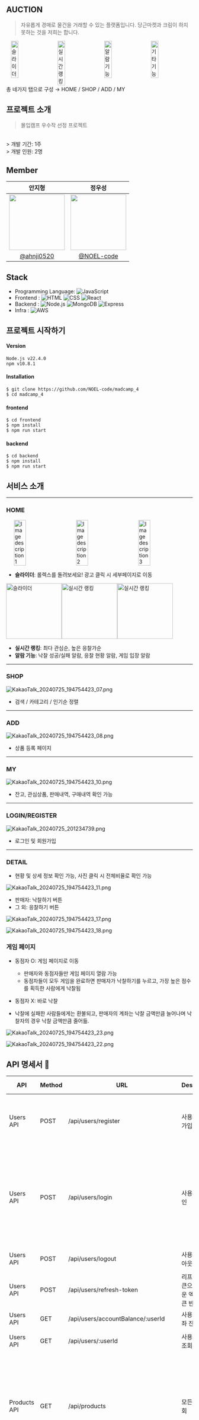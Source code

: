 ## AUCTION

> 자유롭게 경매로 물건을 거래할 수 있는 플랫폼입니다. 당근마켓과 크림이 하지 못하는 것을 저희는 합니다.




<div style="display: flex; justify-content: space-around;">
  <img src="https://github.com/user-attachments/assets/221c0a63-7bd9-4caf-8942-3b8fcf525d07" alt="슬라이더" width="20%">
  <img src="https://github.com/user-attachments/assets/20b28eba-9862-4177-b0d9-38cdab551a7d" alt="실시간 랭킹" width="20%">
  <img src="https://github.com/user-attachments/assets/762c221e-b1f9-4509-9c52-d80d8d1ba70f" alt="알람 기능" width="20%">
  <img src="https://github.com/user-attachments/assets/233db2d2-ba48-479b-b2b4-101c7078bc21" alt="기타 기능" width="20%">
</div>
총 네가지 탭으로 구성 → HOME / SHOP / ADD / MY

## 프로젝트 소개

> 몰입캠프 우수작 선정 프로젝트
<br/>
> 개발 기간: 1주
<br/>
> 개발 인원: 2명

## Member
|                                  안지형                                  |                                     정우성                                     |
|:-----------------------------------------------------------------------:|:-------------------------------------------------------------------------:|
| <img src = "https://avatars.githubusercontent.com/ahnji0520" width=150px> | <img src = "https://avatars.githubusercontent.com/NOEL-code" width=150px> |
|                [@ahnji0520](https://github.com/ahnji0520)                |                [@NOEL-code](https://github.com/NOEL-code)                 |

## Stack

- Programming Language: ![JavaScript](https://img.shields.io/badge/-JavaScript-F7DF1E?style=flat&logo=JavaScript&logoColor=white)
- Frontend : ![HTML](https://img.shields.io/badge/-HTML5-E34F26?style=flat&logo=HTML5&logoColor=white) ![CSS](https://img.shields.io/badge/-CSS-1572B6?style=flat&logo=CSS3&logoColor=white) ![React](https://img.shields.io/badge/-React-61DAFB?style=flat&logo=React&logoColor=white)
- Backend : ![Node.js](https://img.shields.io/badge/-Node.js-339933?style=flat&logo=Node.js&logoColor=white) ![MongoDB](https://img.shields.io/badge/-MongoDB-47A248?style=flat&logo=MongoDB&logoColor=white) ![Express](https://img.shields.io/badge/-Express-000000?style=flat&logo=Express&logoColor=white) 
- Infra : ![AWS](https://img.shields.io/badge/-AWS-232F3E?style=flat&logo=Amazon%20AWS&logoColor=white)

## 프로젝트 시작하기

#### Version

```
Node.js v22.4.0
npm v10.8.1
```

#### Installation
```
$ git clone https://github.com/NOEL-code/madcamp_4
$ cd madcamp_4
```

#### frontend

```
$ cd frontend
$ npm install
$ npm run start
```

#### backend

```
$ cd backend
$ npm install
$ npm run start
```

## 서비스 소개

---

### HOME

<div style="display: flex; justify-content: space-around;">
  <img src="https://github.com/user-attachments/assets/51cade0b-38cf-48b7-bd01-1d2430a7c07d" alt="Image description 1" width="25%">
  <img src="https://github.com/user-attachments/assets/ada81e89-75b1-43d2-bbbc-9f5ba70377af" alt="Image description 2" width="25%">
  <img src="https://github.com/user-attachments/assets/ca69e59e-78de-46cc-adc6-34e8b2232df7" alt="Image description 3" width="25%">
</div>

- **슬라이더**: 롤렉스를 돌려보세요! 광고 클릭 시 세부페이지로 이동

 <div style="display: flex;">
  <img src="https://github.com/user-attachments/assets/e5ec3365-1fbb-4438-adf6-ce37ee06b2a2" alt="슬라이더" width="150px">
  <img src="https://github.com/user-attachments/assets/f6600ceb-f80a-45c7-9e5b-88c96d9d27a7" alt="실시간 랭킹" width="150px">
  <img src="https://github.com/user-attachments/assets/e5a2a870-329d-4a8d-86b4-e5e8b4d3f656" alt="실시간 랭킹" width="150px">
 </div>
  
- **실시간 랭킹**: 최다 관심순, 높은 응찰가순
- **알람 기능**: 낙찰 성공/실패 알람, 응찰 현황 알람, 게임 입장 알람

---

### SHOP

![KakaoTalk_20240725_194754423_07.png](https://prod-files-secure.s3.us-west-2.amazonaws.com/f6cb388f-3934-47d6-9928-26d2e10eb0fc/5d8e9f83-51c8-448e-be0c-28c0dd3a9af2/KakaoTalk_20240725_194754423_07.png)

- 검색 / 카테고리 / 인기순 정렬

---

### ADD

![KakaoTalk_20240725_194754423_08.png](https://prod-files-secure.s3.us-west-2.amazonaws.com/f6cb388f-3934-47d6-9928-26d2e10eb0fc/31263939-ff89-4c89-b21a-bcc4d214ab37/KakaoTalk_20240725_194754423_08.png)

- 상품 등록 페이지

---

### MY

![KakaoTalk_20240725_194754423_10.png](https://prod-files-secure.s3.us-west-2.amazonaws.com/f6cb388f-3934-47d6-9928-26d2e10eb0fc/5e5d6ead-f3e2-4ae9-96af-dc0814aef09a/KakaoTalk_20240725_194754423_10.png)

- 잔고, 관심상품, 판매내역, 구매내역 확인 가능

---

### LOGIN/REGISTER

![KakaoTalk_20240725_201234739.png](https://prod-files-secure.s3.us-west-2.amazonaws.com/f6cb388f-3934-47d6-9928-26d2e10eb0fc/bb8c1562-f57e-455e-84b9-22fe3086a553/KakaoTalk_20240725_201234739.png)

- 로그인 및 회원가입

---

### DETAIL

- 현황 및 상세 정보 확인 가능, 사진 클릭 시 전체비율로 확인 가능

![KakaoTalk_20240725_194754423_11.png](https://prod-files-secure.s3.us-west-2.amazonaws.com/f6cb388f-3934-47d6-9928-26d2e10eb0fc/722f3343-1bf0-4801-982d-0d15413eaa1f/KakaoTalk_20240725_194754423_11.png)

- 판매자: 낙찰하기 버튼
- 그 외: 응찰하기 버튼 

![KakaoTalk_20240725_194754423_17.png](https://prod-files-secure.s3.us-west-2.amazonaws.com/f6cb388f-3934-47d6-9928-26d2e10eb0fc/21c39e38-2acb-4237-986c-5a2161af9da3/KakaoTalk_20240725_194754423_17.png)

![KakaoTalk_20240725_194754423_18.png](https://prod-files-secure.s3.us-west-2.amazonaws.com/f6cb388f-3934-47d6-9928-26d2e10eb0fc/838a9457-e8ad-49d1-96e2-8f6202baa4da/KakaoTalk_20240725_194754423_18.png)

### 게임 페이지

- 동점자 O: 게임 페이지로 이동
  - 판매자와 동점자들만 게임 페이지 열람 가능
  - 동점자들이 모두 게임을 완료하면 판매자가 낙찰하기를 누르고, 가장 높은 점수를 획득한 사람에게 낙찰됨

- 동점자 X: 바로 낙찰

- 낙찰에 실패한 사람들에게는 환불되고, 판매자의 계좌는 낙찰 금액만큼 늘어나며 낙찰자의 경우 낙찰 금액만큼 줄어듦.

![KakaoTalk_20240725_194754423_23.png](https://prod-files-secure.s3.us-west-2.amazonaws.com/f6cb388f-3934-47d6-9928-26d2e10eb0fc/5bbe9231-a73c-4d08-8e83-e013d7ed134a/KakaoTalk_20240725_194754423_23.png)

![KakaoTalk_20240725_194754423_22.png](https://prod-files-secure.s3.us-west-2.amazonaws.com/f6cb388f-3934-47d6-9928-26d2e10eb0fc/b0116883-be74-4449-be12-ed9e357035e4/KakaoTalk_20240725_194754423_22.png)

## API 명세서 📄

| API | Method | URL | Description | Request Header | Request Body | Response | Error |
|---|---|---|---|---|---|---|---|
| Users API | POST | /api/users/register | 사용자 회원가입 | - | {"userEmail": "string", "userPassword": "string", "name": "string", "phoneNumber": "string"} | {"accessToken": "string", "refreshToken": "string"} | 400 Bad Request, 500 Internal Server Error |
| Users API | POST | /api/users/login | 사용자 로그인 | - | {"userEmail": "string", "userPassword": "string"} | {"accessToken": "string", "refreshToken": "string", "resUser": {"id": "string", "phoneNumber": "string", "name": "string", "balance": "number", "favorites": "array"}} | 401 Unauthorized, 403 Forbidden, 500 Internal Server Error |
| Users API | POST | /api/users/logout | 사용자 로그아웃 | Authorization: Bearer <accessToken> | - | {"message": "Logged out successfully"} | 500 Internal Server Error |
| Users API | POST | /api/users/refresh-token | 리프레시 토큰으로 새로운 엑세스 토큰 반환 | - | {"refreshToken": "string"} | {"accessToken": "string"} | 401 Unauthorized, 403 Forbidden |
| Users API | GET | /api/users/accountBalance/:userId | 사용자의 계좌 잔고 조회 | Authorization: Bearer <accessToken> | - | {"balance": "number"} | 500 Internal Server Error |
| Users API | GET | /api/users/:userId | 사용자 정보 조회 | - | - | {"id": "string", "userName": "string"} | 500 Internal Server Error |
| Products API | GET | /api/products | 모든 상품 조회 | - | - | [{"productId": "string", "productName": "string", "price": "number", "description": "string", "dueDate": "date", "userId": "string", "category": "string", "productPhotos": ["string"]}] | 500 Internal Server Error |
| Products API | GET | /api/products/:productId | 특정 상품 조회 | - | - | {"productId": "string", "productName": "string", "price": "number", "description": "string", "dueDate": "date", "userId": "string", "category": "string", "productPhotos": ["string"]} | 500 Internal Server Error |
| Products API | GET | /api/products/user/:userId | 유저가 올린 상품 리스트 조회 | - | - | [{"productId": "string", "productName": "string", "price": "number", "description": "string", "dueDate": "date", "userId": "string", "category": "string", "productPhotos": ["string"]}] | 500 Internal Server Error |
| Products API | GET | /api/products/likedProductList/:userId | 유저가 좋아요를 누른 상품 리스트 조회 | - | - | [{"productId": "string", "productName": "string", "price": "string", "description": "string", "dueDate": "date", "userId": "string", "category": "string", "productPhotos": ["string"]}] | 500 Internal Server Error |
| Products API | POST | /api/products | 상품 저장 | Authorization: Bearer <accessToken> | {"productName": "string", "price": "number", "description": "string", "dueDate": "date", "userId": "string", "category": "string", "productPhotos": ["string"]} | {"message": "Product saved successfully"} | 500 Internal Server Error |
| Products API | PUT | /api/products/:productId | 상품 수정 | Authorization: Bearer <accessToken> | {"productName": "string", "price": "number", "description": "string", "dueDate": "date", "userId": "string", "category": "string", "productPhotos": ["string"]} | {"message": "Product updated successfully"} | 500 Internal Server Error |
| Products API | DELETE | /api/products/:productId | 상품 삭제 | Authorization: | - | {"message": "Product deleted successfully"} | 500 Internal Server Error |
| Products API | GET | /api/products/successBid/user/:userId | 유저가 낙찰받은 상품 리스트 조회 | - | - | [{"productId": "string", "productName": "string", "price": "number", "description": "string", "dueDate": "date", "userId": "string", "category": "string", "productPhotos": ["string"]}] | 500 Internal Server Error |
| Bids API | POST | /api/bid/:productId | 입찰하기 | Authorization: Bearer <accessToken> | {"bidderId": "string", "bidAmount": "number"} | {"message": "Bid placed successfully"} | 500 Internal Server Error |
| Bids API | POST | /api/bid/close/:productId | 낙찰하기 | Authorization: Bearer <accessToken> | {"userId": "string"} | {"message": "Bid closed successfully"} | 500 Internal Server Error |
| Bids API | PUT | /api/bid/sameScore/:productId | 같은 가격으로 낙찰 | Authorization: Bearer <accessToken> | - | {"message": "Bid updated successfully"} | 500 Internal Server Error |
| Bids API | GET | /api/bid/game/:productId | 게임 정보 가져오기 | Authorization: Bearer <accessToken> | - | {"game": {...}} | 500 Internal Server Error |
| Bids API | POST | /api/bid/create/game | 게임 만들기 | Authorization: Bearer <accessToken> | {"productId": "string", "users": [{"userId": "string", "score": "number", "isComplete": "boolean"}]} | {"message": "Game created successfully"} | 500 Internal Server Error |
| Bids API | PUT | /api/bid/update/score | 게임 점수 업데이트 하기 | Authorization: Bearer <accessToken> | {"productId": "string", "userId": "string", "score": "number"} | {"message": "Score updated successfully"} | 500 Internal Server Error |
| Bids API | POST | /api/bid/game/close | 게임 종료 | Authorization: Bearer <accessToken> | {"productId": "string", "winnerId": "string", "loserIds": ["string"], "bidAmount": "number"} | {"message": "Game closed successfully"} | 500 Internal Server Error |
| Likes API | POST | /api/likes/:productId | 좋아요 누르기 | Authorization: Bearer <accessToken> | - | {"message": "Like added successfully"} | 500 Internal Server Error |
| Likes API | DELETE | /api/likes/:productId | 좋아요 취소하기 | Authorization: Bearer <accessToken> | - | {"message": "Like removed successfully"} | 500 Internal Server Error |
| Likes API | GET | /api/likes | 좋아요 목록 조회 | Authorization: Bearer <accessToken> | - | [{"productId": "string", "productName": "string", "price": "number", "description": "string", "dueDate": "date", "userId": "string", "category": "string", "productPhotos": ["string"]}] | 500 Internal Server Error |
| Alarms API | POST | /api/alarms | 알람 저장 | - | {"userId": "string", "title": "string", "content": "string"} | {"message": "Alarm saved successfully"} | 500 Internal Server Error |
| Alarms API | DELETE | /api/alarms/:alarmId | 알람 삭제 | - | - | {"message": "Alarm deleted successfully"} | 500 Internal Server Error |
| Alarms API | GET | /api/alarms/user/:userId | 알람 목록 조회 | - | - | [{"_id": "string", "userId": "string", "title": "string", "content": "string", "createdAt": "date"}] | 500 Internal Server Error |

## 마무리

이렇듯 AUCTION은, 자유로운 경매 거래를 통해 사용자들이 더 나은 거래 경험을 할 수 있도록 도와주는 어플리케이션입니다. 다양한 기능을 통해 경매를 쉽게 관리하고 추적할 수 있어, 사용자에게 더욱 편리한 거래 환경을 제공합니다. 경매의 재미와 긴장감을 느끼며 새로운 거래 방식을 경험해보세요!
